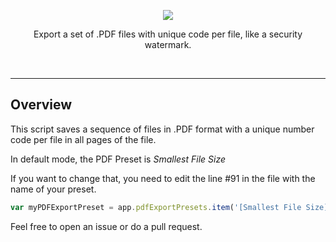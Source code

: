 <p align="center"><img src="https://i.ibb.co/fYCMgVP/Unique-Code-Per-File-Header.jpg"></p>

<p align="center">Export a set of .PDF files with unique code per file, like a security watermark.</p><br>

---
## Overview
This script saves a sequence of files in .PDF format with a unique number code per file in all pages of the file.

In default mode, the PDF Preset is *Smallest File Size*<br>

If you want to change that, you need to edit the line #91 in the file with the name of your preset.<br>

```javascript
var myPDFExportPreset = app.pdfExportPresets.item('[Smallest File Size]');
```

Feel free to open an issue or do a pull request.